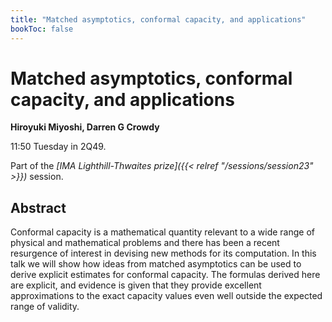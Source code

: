 ```yaml
---
title: "Matched asymptotics, conformal capacity, and applications"
bookToc: false
---
```


# Matched asymptotics, conformal capacity, and applications

**Hiroyuki Miyoshi, Darren G Crowdy**

11:50 Tuesday in 2Q49.

Part of the *[IMA Lighthill-Thwaites prize]({{< relref "/sessions/session23" >}})* session.

## Abstract

Conformal capacity is a mathematical quantity relevant to a wide range of physical and mathematical
problems and there has been a recent resurgence of interest in devising new methods for its computation. 
In this talk we will show how ideas from matched asymptotics can be used to derive explicit estimates
for conformal capacity. The formulas derived here are explicit, and evidence is given that they provide
excellent approximations to the exact capacity values even well outside the expected range of validity.


